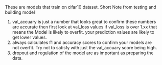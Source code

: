 These are models that train on cifar10 dataset.
Short Note from testing and building model
1. val_accuary is just a number that looks great to confirm these numbers are accurate then first look at val_loss values if val_loss is over 1.xx that means the Model is likely to overfit. your prediction values are likely to get lower values. 
2. always calculates f1 and accuracy scores to confirm your models are not overfit. Try not to satisfy with just the val_accuary score being high.
3. dropout and regulation of the model are as important as preparing the data. 